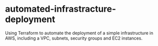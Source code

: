 # automated-infrastracture-deployment
Using Terraform to automate the deployment of a simple infrastructure in AWS, including a VPC, subnets, security groups and EC2 instances.
